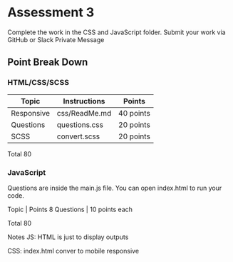 # Assessment 3
Complete the work in the CSS and JavaScript folder.  Submit your work via GitHub or Slack Private Message



## Point Break Down

### HTML/CSS/SCSS

Topic | Instructions | Points
-------|----------|---------
 Responsive | css/ReadMe.md | 40  points
 Questions | questions.css | 20 points
 SCSS | convert.scss | 20 points

 Total 80
 

### JavaScript
Questions are inside the main.js file. You can open index.html to run your code.

Topic | Points
8 Questions | 10 points each

Total 80

Notes
JS: HTML is just to display outputs

CSS: index.html conver to mobile responsive